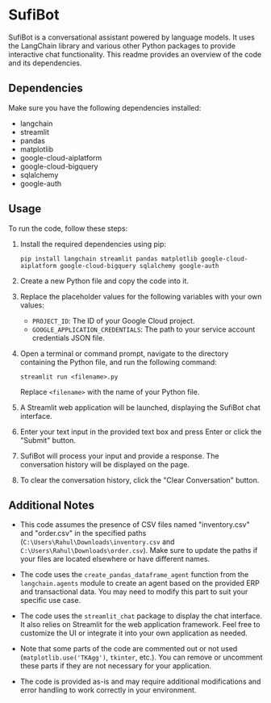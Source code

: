 # SufiBot

SufiBot is a conversational assistant powered by language models. It uses the LangChain library and various other Python packages to provide interactive chat functionality. This readme provides an overview of the code and its dependencies.

## Dependencies

Make sure you have the following dependencies installed:

- langchain
- streamlit
- pandas
- matplotlib
- google-cloud-aiplatform
- google-cloud-bigquery
- sqlalchemy
- google-auth

## Usage

To run the code, follow these steps:

1. Install the required dependencies using pip:

   ```shell
   pip install langchain streamlit pandas matplotlib google-cloud-aiplatform google-cloud-bigquery sqlalchemy google-auth
   ```

2. Create a new Python file and copy the code into it.

3. Replace the placeholder values for the following variables with your own values:

   - `PROJECT_ID`: The ID of your Google Cloud project.
   - `GOOGLE_APPLICATION_CREDENTIALS`: The path to your service account credentials JSON file.

4. Open a terminal or command prompt, navigate to the directory containing the Python file, and run the following command:

   ```shell
   streamlit run <filename>.py
   ```

   Replace `<filename>` with the name of your Python file.

5. A Streamlit web application will be launched, displaying the SufiBot chat interface.

6. Enter your text input in the provided text box and press Enter or click the "Submit" button.

7. SufiBot will process your input and provide a response. The conversation history will be displayed on the page.

8. To clear the conversation history, click the "Clear Conversation" button.

## Additional Notes

- This code assumes the presence of CSV files named "inventory.csv" and "order.csv" in the specified paths (`C:\Users\Rahul\Downloads\inventory.csv` and `C:\Users\Rahul\Downloads\order.csv`). Make sure to update the paths if your files are located elsewhere or have different names.

- The code uses the `create_pandas_dataframe_agent` function from the `langchain.agents` module to create an agent based on the provided ERP and transactional data. You may need to modify this part to suit your specific use case.

- The code uses the `streamlit_chat` package to display the chat interface. It also relies on Streamlit for the web application framework. Feel free to customize the UI or integrate it into your own application as needed.

- Note that some parts of the code are commented out or not used (`matplotlib.use('TKAgg')`, `tkinter`, etc.). You can remove or uncomment these parts if they are not necessary for your application.

- The code is provided as-is and may require additional modifications and error handling to work correctly in your environment.